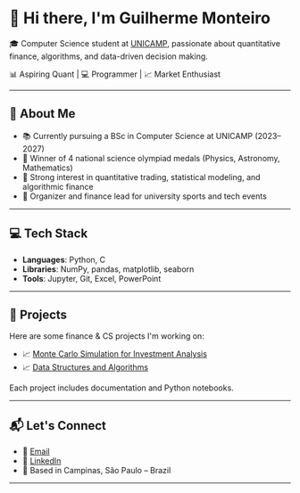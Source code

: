 # 👋 Hi there, I'm Guilherme Monteiro

🎓 Computer Science student at [UNICAMP](https://www.ic.unicamp.br/), passionate about quantitative finance, algorithms, and data-driven decision making.  

📊 Aspiring Quant | 💻 Programmer | 📈 Market Enthusiast

---

## 🧠 About Me

- 📚 Currently pursuing a BSc in Computer Science at UNICAMP (2023–2027)
- 🏅 Winner of 4 national science olympiad medals (Physics, Astronomy, Mathematics)
- 🧮 Strong interest in quantitative trading, statistical modeling, and algorithmic finance
- 🧢 Organizer and finance lead for university sports and tech events

---

## 💻 Tech Stack

- **Languages**: Python, C
- **Libraries**: NumPy, pandas, matplotlib, seaborn
- **Tools**: Jupyter, Git, Excel, PowerPoint

---

## 📂 Projects 

Here are some finance & CS projects I'm working on:

- 📈 [Monte Carlo Simulation for Investment Analysis](https://github.com/guilhermegodoim/analise-investimentos)
- 📈 [Data Structures and Algorithms](https://github.com/guilhermegodoim/Estrutura-de-Dados)

Each project includes documentation and Python notebooks.

---

## 📬 Let's Connect

- 📧 [Email](mailto:guilhermegodoimonteiro@gmail.com)
- 💼 [LinkedIn](https://www.linkedin.com/in/guilhermegmonteiro)
- 📌 Based in Campinas, São Paulo – Brazil

---

